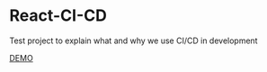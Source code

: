 # React-CI-CD

Test project to explain what and why we use CI/CD in development

[DEMO](https://epodivilov.github.io/react-ci-cd/)